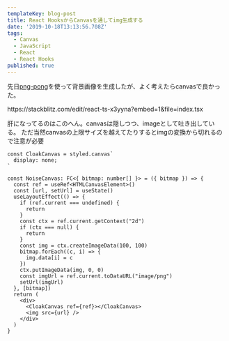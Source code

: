 ```yaml
---
templateKey: blog-post
title: React HooksからCanvasを通してimg生成する
date: '2019-10-18T13:13:56.708Z'
tags: 
  - Canvas
  - JavaScript
  - React
  - React Hooks
published: true
---
```


先日[png-pong](https://terrier.dev/blog/2019/20191014170357-png-pong-draw-image/)を使って背景画像を生成したが、よく考えたらcanvasで良かった。

<sb-iframe height="500px">
  https://stackblitz.com/edit/react-ts-x3yyna?embed=1&file=index.tsx
</sb-iframe>


肝になってるのはこのへん。canvasは隠しつつ、imageとして吐き出している。
ただ当然canvasの上限サイズを越えてたりするとimgの変換から切れるので注意が必要

```tsx
const CloakCanvas = styled.canvas`
  display: none;
`

const NoiseCanvas: FC<{ bitmap: number[] }> = ({ bitmap }) => {
  const ref = useRef<HTMLCanvasElement>()
  const [url, setUrl] = useState()
  useLayoutEffect(() => {
    if (ref.current === undefined) {
      return
    }
    const ctx = ref.current.getContext("2d")
    if (ctx === null) {
      return
    }
    const img = ctx.createImageData(100, 100)
    bitmap.forEach((c, i) => {
      img.data[i] = c
    })
    ctx.putImageData(img, 0, 0)
    const imgUrl = ref.current.toDataURL("image/png")
    setUrl(imgUrl)
  }, [bitmap])
  return (
    <div>
      <CloakCanvas ref={ref}></CloakCanvas>
      <img src={url} />
    </div>
  )
}

